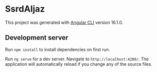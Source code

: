# SsrdAljaz

This project was generated with [Angular CLI](https://github.com/angular/angular-cli) version 16.1.0.

## Development server

Run `npm install` to install dependencies on first run.

Run `ng serve` for a dev server. Navigate to `http://localhost:4200/`. The application will automatically reload if you change any of the source files.